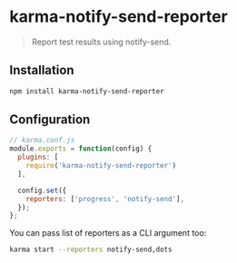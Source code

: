 # karma-notify-send-reporter

> Report test results using notify-send.

## Installation

```bash
npm install karma-notify-send-reporter
```

###

## Configuration
```js
// karma.conf.js
module.exports = function(config) {
  plugins: [
    require('karma-notify-send-reporter')
  ],

  config.set({
    reporters: ['progress', 'notify-send'],
  });
};
```

You can pass list of reporters as a CLI argument too:
```bash
karma start --reporters notify-send,dots
```
